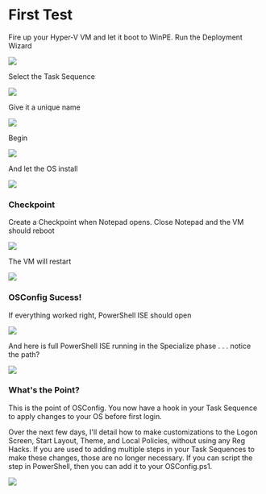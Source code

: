 # First Test

Fire up your Hyper-V VM and let it boot to WinPE.  Run the Deployment Wizard

![](../../.gitbook/assets/2018-08-07_1-25-19.png)

Select the Task Sequence

![](../../.gitbook/assets/2018-08-07_1-33-38.png)

Give it a unique name

![](../../.gitbook/assets/2018-08-07_1-34-09.png)

Begin

![](../../.gitbook/assets/2018-08-07_1-34-40.png)

And let the OS install

![](../../.gitbook/assets/2018-08-07_1-36-54.png)

### Checkpoint

Create a Checkpoint when Notepad opens.  Close Notepad and the VM should reboot

![](../../.gitbook/assets/2018-08-07_1-37-53.png)

The VM will restart

![](../../.gitbook/assets/2018-08-07_1-40-13.png)

### OSConfig Sucess!

If everything worked right, PowerShell ISE should open

![](../../.gitbook/assets/2018-08-07_1-48-53.png)

And here is full PowerShell ISE running in the Specialize phase . . . notice the path?

![](../../.gitbook/assets/2018-08-07_1-49-16.png)

### What's the Point?

This is the point of OSConfig.  You now have a hook in your Task Sequence to apply changes to your OS before first login.

Over the next few days, I'll detail how to make customizations to the Logon Screen, Start Layout, Theme, and Local Policies, without using any Reg Hacks.  If you are used to adding multiple steps in your Task Sequences to make these changes, those are no longer necessary.  If you can script the step in PowerShell, then you can add it to your OSConfig.ps1.

![](../../.gitbook/assets/2018-08-07_2-03-08.png)


